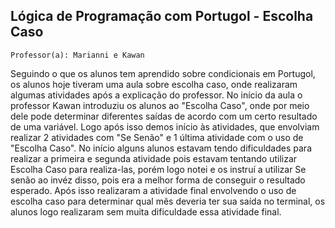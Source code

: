## Lógica de Programação com Portugol - Escolha Caso

`Professor(a): Marianni e Kawan`

Seguindo o que os alunos tem aprendido sobre condicionais em Portugol, os alunos hoje tiveram uma aula sobre escolha caso, onde realizaram algumas atividades após a explicação do professor.
No início da aula o professor Kawan introduziu os alunos ao "Escolha Caso", onde por meio dele pode determinar diferentes saídas de acordo com um certo resultado de uma variável. Logo após isso demos início às atividades, que envolviam realizar 2 atividades com "Se Senão" e 1 última atividade com o uso de "Escolha Caso".
No início alguns alunos estavam tendo dificuldades para realizar a primeira e segunda atividade pois estavam tentando utilizar Escolha Caso para realiza-las, porém logo notei e os instruí a utilizar Se senão ao invéz disso, pois era a melhor forma de conseguir o resultado esperado.
Após isso realizaram a atividade final envolvendo o uso de escolha caso para determinar qual mês deveria ter sua saída no terminal, os alunos logo realizaram sem muita dificuldade essa atividade final.
